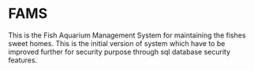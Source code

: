 # FAMS
This is the Fish Aquarium Management System for maintaining the fishes sweet homes. This is the initial version of system which have to be improved further for security purpose through sql database security features.
